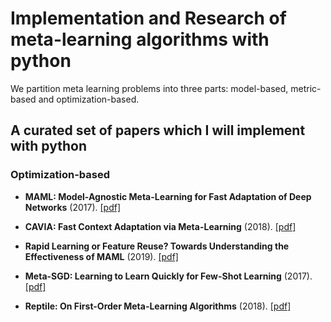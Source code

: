 # Implementation and Research of meta-learning algorithms with python

We partition meta learning problems into three parts: model-based, metric-based and optimization-based. 

## A curated set of papers which I will implement with python

### Optimization-based

* __MAML: Model-Agnostic Meta-Learning for Fast Adaptation of Deep Networks__ (2017). [[pdf]](https://arxiv.org/pdf/1703.03400.pdf)

* __CAVIA: Fast Context Adaptation via Meta-Learning__ (2018). [[pdf]](https://arxiv.org/pdf/1810.03642.pdf)

* __Rapid Learning or Feature Reuse? Towards Understanding the Effectiveness of MAML__ (2019). [[pdf]](https://arxiv.org/pdf/1909.09157.pdf)

* __Meta-SGD: Learning to Learn Quickly for Few-Shot Learning__ (2017). [[pdf]](https://arxiv.org/pdf/1707.09835.pdf)

* __Reptile: On First-Order Meta-Learning Algorithms__ (2018). [[pdf]](https://arxiv.org/pdf/1803.02999.pdf)
